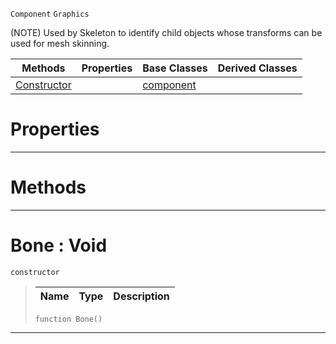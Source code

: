  `Component` `Graphics`



(NOTE) Used by Skeleton to identify child objects whose transforms can be used for mesh skinning.

|Methods|Properties|Base Classes|Derived Classes|
|---|---|---|---|
|[ Constructor](https://github.com/ZilchEngine/ZilchDocs/blob/master/code_reference/class_reference/bone.markdown#bone-void)| |[component](https://github.com/ZilchEngine/ZilchDocs/blob/master/code_reference/class_reference/component.markdown)| |


 #  Properties


---  
 #  Methods


---  
 #  Bone : Void

 `constructor`

> 
> |Name|Type|Description|
> |---|---|---|
> ``` lang=cpp, name=Nada
> function Bone()
> ``` 


---  
 

 